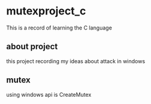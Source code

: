 # mutexproject_c
This is a record of learning the C language
## about project
this project recording my ideas about attack in windows
## mutex
using windows api is CreateMutex
